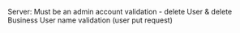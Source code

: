 Server:
Must be an admin account validation - delete User & delete Business 
User name validation (user put request)
